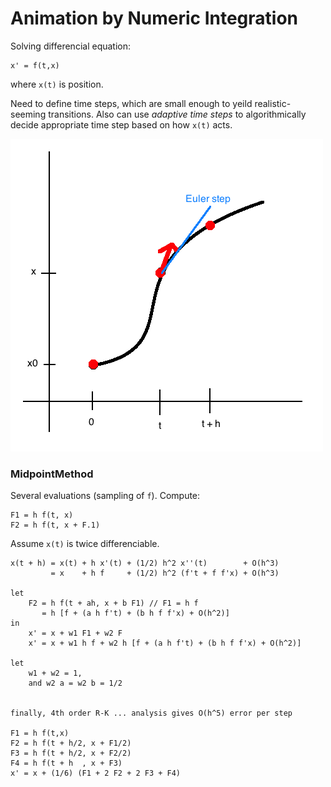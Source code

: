 # Animation by Numeric Integration

Solving differencial equation:

```
x' = f(t,x)
```

where `x(t)` is position.

Need to define time steps, which are small enough to yeild realistic-seeming transitions. Also can use _adaptive time steps_ to algorithmically decide appropriate time step based on how `x(t)` acts.

![](images/anint1.png)

### MidpointMethod

Several evaluations (sampling of `f`). Compute:

```
F1 = h f(t, x)
F2 = h f(t, x + F.1)
```

Assume `x(t)` is twice differenciable.

```
x(t + h) = x(t) + h x'(t) + (1/2) h^2 x''(t)        + O(h^3)
         = x    + h f     + (1/2) h^2 (f't + f f'x) + O(h^3)

let
    F2 = h f(t + ah, x + b F1) // F1 = h f
       = h [f + (a h f't) + (b h f f'x) + O(h^2)]
in
    x' = x + w1 F1 + w2 F
    x' = x + w1 h f + w2 h [f + (a h f't) + (b h f f'x) + O(h^2)]

let
    w1 + w2 = 1,
    and w2 a = w2 b = 1/2


finally, 4th order R-K ... analysis gives O(h^5) error per step

F1 = h f(t,x)
F2 = h f(t + h/2, x + F1/2)
F3 = h f(t + h/2, x + F2/2)
F4 = h f(t + h  , x + F3)
x' = x + (1/6) (F1 + 2 F2 + 2 F3 + F4)

```